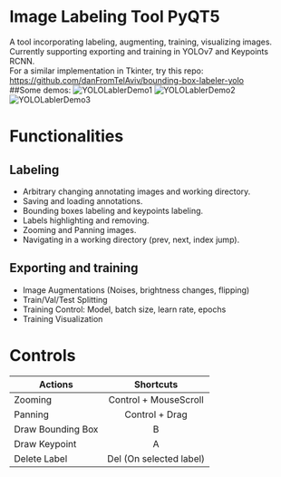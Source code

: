 # Image Labeling Tool PyQT5
A tool incorporating labeling, augmenting, training, visualizing images. Currently supporting exporting and training in YOLOv7 and Keypoints RCNN.\
For a similar implementation in Tkinter, try this repo: https://github.com/danFromTelAviv/bounding-box-labeler-yolo
\
##Some demos:
![YOLOLablerDemo1](https://user-images.githubusercontent.com/20887245/234948143-ba3fa97a-faf5-4479-b657-b090a8d6a520.png)
![YOLOLablerDemo2](https://user-images.githubusercontent.com/20887245/234948131-b80115f9-8157-4d34-a3d9-8cd48ca133ea.png)
![YOLOLablerDemo3](https://user-images.githubusercontent.com/20887245/234948114-0a24f7ff-9030-49e2-bab6-b6eae562f9d8.png)

# Functionalities
## Labeling
- Arbitrary changing annotating images and working directory.
- Saving and loading annotations.
- Bounding boxes labeling and keypoints labeling.
- Labels highlighting and removing.
- Zooming and Panning images.
- Navigating in a working directory (prev, next, index jump).
## Exporting and training
- Image Augmentations (Noises, brightness changes, flipping)
- Train/Val/Test Splitting
- Training Control: Model, batch size, learn rate, epochs
- Training Visualization

# Controls

| Actions  | Shortcuts |
| ------------- |:-------------:|
| Zooming      | Control + MouseScroll     |
| Panning      | Control + Drag     |
| Draw Bounding Box      | B     |
| Draw Keypoint      | A     |
| Delete Label    | Del (On selected label)     |
